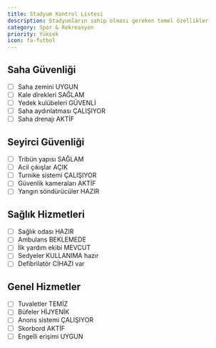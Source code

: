 ```yaml
---
title: Stadyum Kontrol Listesi
description: Stadyumların sahip olması gereken temel özellikler
category: Spor & Rekreasyon
priority: Yüksek
icon: fa-futbol
---
```


## Saha Güvenliği

- [ ] Saha zemini UYGUN
- [ ] Kale direkleri SAĞLAM
- [ ] Yedek kulübeleri GÜVENLİ
- [ ] Saha aydınlatması ÇALIŞIYOR
- [ ] Saha drenajı AKTİF

## Seyirci Güvenliği

- [ ] Tribün yapısı SAĞLAM
- [ ] Acil çıkışlar AÇIK
- [ ] Turnike sistemi ÇALIŞIYOR
- [ ] Güvenlik kameraları AKTİF
- [ ] Yangın söndürücüler HAZIR

## Sağlık Hizmetleri

- [ ] Sağlık odası HAZIR
- [ ] Ambulans BEKLEMEDE
- [ ] İlk yardım ekibi MEVCUT
- [ ] Sedyeler KULLANIMA hazır
- [ ] Defibrilatör CİHAZI var

## Genel Hizmetler

- [ ] Tuvaletler TEMİZ
- [ ] Büfeler HİJYENİK
- [ ] Anons sistemi ÇALIŞIYOR
- [ ] Skorbord AKTİF
- [ ] Engelli erişimi UYGUN
